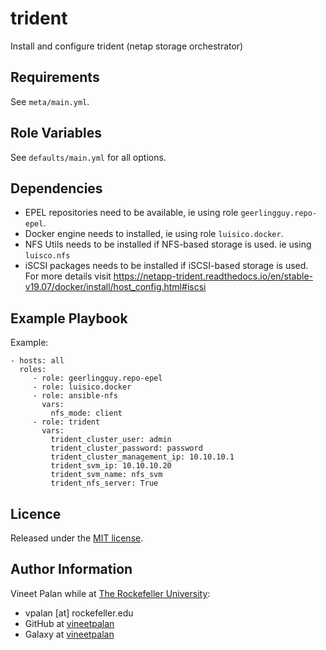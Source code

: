 # trident
                            
Install and configure trident (netap storage orchestrator)

Requirements
------------
See `meta/main.yml`.

Role Variables
--------------
See `defaults/main.yml` for all options.

Dependencies
------------
* EPEL repositories need to be available, ie using role `geerlingguy.repo-epel`.  
* Docker engine needs to installed, ie using role `luisico.docker`.   
* NFS Utils needs to be installed if NFS-based storage is used. ie using `luisco.nfs`   
* iSCSI packages needs to be installed if iSCSI-based storage is used.   
  For more details visit https://netapp-trident.readthedocs.io/en/stable-v19.07/docker/install/host_config.html#iscsi

Example Playbook
----------------
Example:
```
- hosts: all
  roles: 
     - role: geerlingguy.repo-epel
     - role: luisico.docker
     - role: ansible-nfs
       vars:
         nfs_mode: client
     - role: trident
       vars:
         trident_cluster_user: admin
         trident_cluster_password: password
         trident_cluster_management_ip: 10.10.10.1
         trident_svm_ip: 10.10.10.20
         trident_svm_name: nfs_svm
         trident_nfs_server: True
```

Licence
-------
Released under the [MIT license](https://opensource.org/licenses/MIT).

Author Information
------------------
Vineet Palan while at [The Rockefeller University](https://www.rockefeller.edu):
- vpalan [at] rockefeller.edu
- GitHub at [vineetpalan](https://github.com/vineetpalan)
- Galaxy at [vineetpalan](https://galaxy.ansible.com/vineetpalan)
